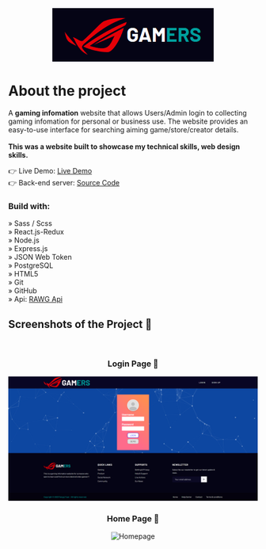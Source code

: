 <div align='center'>
  <img style={{ width: '30%' }} src='/public/screenshots/logo.png' alt='Image Description' />
</div>

<h1>About the project</h1>

<p>
  A <b>gaming infomation</b> website that allows Users/Admin login to collecting gaming infomation for personal or business use. The website provides an easy-to-use interface for searching aiming game/store/creator details. <br />
  <br/>
  <b>This was a website built to showcase my technical skills, web design skills.</b>
</p>

👉 Live Demo: <a href='https://gamers-nkbr.onrender.com' target="_blank">Live Demo</a> <br />
👉 Back-end server: <a href='https://github.com/Niko-Yuan/Gamers-website-node.js' target="_blank">Source Code</a>

<h3>Build with:</h3>

» Sass / Scss <br/>
» React.js-Redux <br/>
» Node.js <br />
» Express.js <br />
» JSON Web Token <br />
» PostgreSQL <br />
» HTML5 <br />
» Git <br />
» GitHub <br />
» Api: <a href='https://rawg.io/apidocs' target="_blank">RAWG Api</a>

<h2>Screenshots of the Project 📸</h2>
<br/>
<h3 align='center'>Login Page 🏡</h3>

<div align='center'>
    <img src='/public/screenshots/loginpage.png' alt='Loginpage' />
</div>

<h3 align='center'>Home Page 🏡</h3>

<div align='center'>
    <img src='/public/screenshots/homepage.png' alt='Homepage' />
</div>